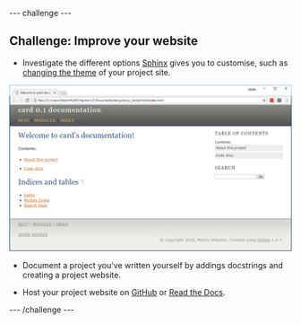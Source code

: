 --- challenge ---

## Challenge: Improve your website

+ Investigate the different options [Sphinx](http://www.sphinx-doc.org) gives you to customise, such as [changing the theme](http://www.sphinx-doc.org/en/master/theming.html) of your project site.

![sphinx theme](images/sphinx_theme.PNG)

+ Document a project you've written yourself by addings docstrings and creating a project website.

+ Host your project website on [GitHub](https://github.com) or [Read the Docs](https://readthedocs.org/).

--- /challenge ---